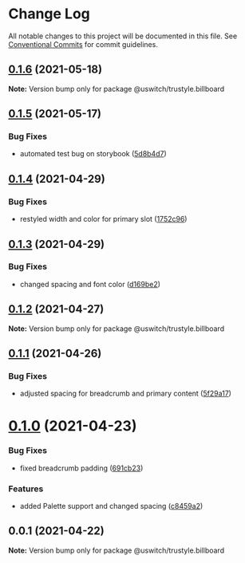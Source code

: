 # Change Log

All notable changes to this project will be documented in this file.
See [Conventional Commits](https://conventionalcommits.org) for commit guidelines.

## [0.1.6](https://github.com/uswitch/trustyle/compare/@uswitch/trustyle.billboard@0.1.5...@uswitch/trustyle.billboard@0.1.6) (2021-05-18)

**Note:** Version bump only for package @uswitch/trustyle.billboard





## [0.1.5](https://github.com/uswitch/trustyle/compare/@uswitch/trustyle.billboard@0.1.4...@uswitch/trustyle.billboard@0.1.5) (2021-05-17)


### Bug Fixes

* automated test bug on storybook ([5d8b4d7](https://github.com/uswitch/trustyle/commit/5d8b4d7))





## [0.1.4](https://github.com/uswitch/trustyle/compare/@uswitch/trustyle.billboard@0.1.3...@uswitch/trustyle.billboard@0.1.4) (2021-04-29)


### Bug Fixes

* restyled width and color for primary slot ([1752c96](https://github.com/uswitch/trustyle/commit/1752c96))





## [0.1.3](https://github.com/uswitch/trustyle/compare/@uswitch/trustyle.billboard@0.1.2...@uswitch/trustyle.billboard@0.1.3) (2021-04-29)


### Bug Fixes

* changed spacing and font color ([d169be2](https://github.com/uswitch/trustyle/commit/d169be2))





## [0.1.2](https://github.com/uswitch/trustyle/compare/@uswitch/trustyle.billboard@0.1.1...@uswitch/trustyle.billboard@0.1.2) (2021-04-27)

**Note:** Version bump only for package @uswitch/trustyle.billboard





## [0.1.1](https://github.com/uswitch/trustyle/compare/@uswitch/trustyle.billboard@0.1.0...@uswitch/trustyle.billboard@0.1.1) (2021-04-26)


### Bug Fixes

* adjusted spacing for breadcrumb and primary content ([5f29a17](https://github.com/uswitch/trustyle/commit/5f29a17))





# [0.1.0](https://github.com/uswitch/trustyle/compare/@uswitch/trustyle.billboard@0.0.1...@uswitch/trustyle.billboard@0.1.0) (2021-04-23)


### Bug Fixes

* fixed breadcrumb padding ([691cb23](https://github.com/uswitch/trustyle/commit/691cb23))


### Features

* added Palette support and changed spacing ([c8459a2](https://github.com/uswitch/trustyle/commit/c8459a2))





## 0.0.1 (2021-04-22)

**Note:** Version bump only for package @uswitch/trustyle.billboard
